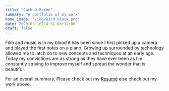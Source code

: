 ```yaml
---
title: "Jack O'Brien"
summary: "A portfolio of my work"
home_image: "/img/bird_black.png" 
date: 2020-05-16T14:31:03+12:00
draft: false
---
```


Film and music is in my blood it has been since I first picked up a camera and played the first notes on a piano.
Growing up surrounded by technology allowed me to latch on to new concepts and techniques at an early age. Today my convictions are as strong as they have ever been as I’m constantly striving to improve myself and spread the wonder that is beautiful. 

For an overall summary, Please check out my [Resumé](/resume) else check out my work above.

